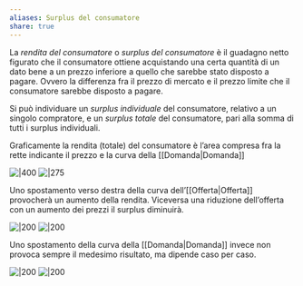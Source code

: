 ```yaml
---
aliases: Surplus del consumatore
share: true
---
```

La *rendita del consumatore* o *surplus del consumatore* è il guadagno netto figurato che il consumatore ottiene acquistando una certa quantità di un dato bene a un prezzo inferiore a quello che sarebbe stato disposto a pagare.
Ovvero la differenza fra il prezzo di mercato e il prezzo limite che il consumatore sarebbe disposto a pagare.

Si può individuare un *surplus individuale* del consumatore, relativo a un singolo compratore, e un *surplus totale* del consumatore, pari alla somma di tutti i surplus individuali.

Graficamente la rendita (totale) del consumatore è l’area compresa fra la rette indicante il prezzo e la curva della [[Domanda|Domanda]]

![|400](eb2ac9c9eefedf619d5586afbbb09929_MD5%201.png) ![|275](ea1f83fcff8f632081f5a4c862875b19_MD5%201.png)


Uno spostamento verso destra della curva dell’[[Offerta|Offerta]] provocherà un aumento della rendita. Viceversa una riduzione dell’offerta con un aumento dei prezzi il surplus diminuirà.

![|200](d1ae55d7a17fa2ba4fc415d38f347663_MD5%201.png)
![|200](2040b9021c45b0e832be264886f01f6b_MD5%201.png)

Uno spostamento della curva della [[Domanda|Domanda]] invece non provoca sempre il medesimo risultato, ma dipende caso per caso.

![|200](923dca4ee43e40eb888f163ada2cd2cf_MD5%201.png)
![|200](372dea4473dcff6f20a9c454e5275147_MD5%201.png)